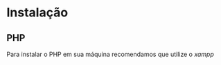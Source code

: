 <h1>Instalação</h1>

<h2>PHP</h2>

Para instalar o PHP em sua máquina recomendamos que utilize o <i>xampp</i>

